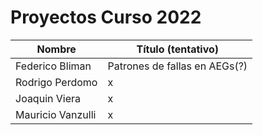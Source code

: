 # Proyectos Curso 2022

|Nombre|Título (tentativo)|
|------|------------------|
|Federico Bliman|Patrones de fallas en AEGs(?)|
|Rodrigo Perdomo|x|
|Joaquin Viera|x|
|Mauricio Vanzulli|x|
